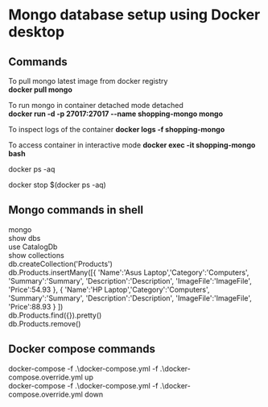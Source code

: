 ﻿# Mongo database setup using Docker desktop 

## Commands 

To pull mongo latest image from docker registry <br>
<b>docker pull mongo</b> <br/>

To run mongo in container detached mode detached <br>
<b>docker run -d -p 27017:27017 --name shopping-mongo mongo</b><br/>

To inspect logs of the container
<b>docker logs -f shopping-mongo</b> <br />

To access container in interactive mode 
<b>docker exec -it shopping-mongo bash</b> 

docker ps -aq

docker stop $(docker ps -aq)


## Mongo commands in shell 

mongo <br />
show dbs <br />
use CatalogDb <br />
show collections <br />
db.createCollection('Products') <br />
db.Products.insertMany([{ 'Name':'Asus Laptop','Category':'Computers', 'Summary':'Summary', 'Description':'Description', 'ImageFile':'ImageFile', 'Price':54.93 }, { 'Name':'HP Laptop','Category':'Computers', 'Summary':'Summary', 'Description':'Description', 'ImageFile':'ImageFile', 'Price':88.93 } ])<br />
db.Products.find({}).pretty() <br />
db.Products.remove() <br />


## Docker compose commands 

docker-compose -f .\docker-compose.yml -f .\docker-compose.override.yml up <br />
docker-compose -f .\docker-compose.yml -f .\docker-compose.override.yml down <br />